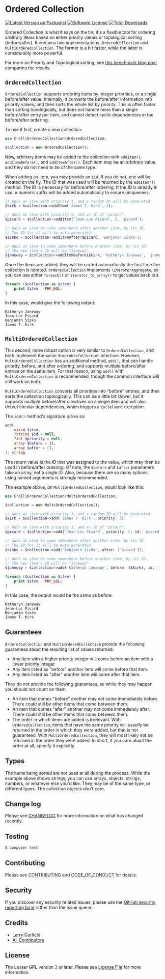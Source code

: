 # Ordered Collection

[![Latest Version on Packagist][ico-version]][link-packagist]
[![Software License][ico-license]](LICENSE.md)
[![Total Downloads][ico-downloads]][link-downloads]

Ordered Collection is what it says on the tin; it's a flexible tool for ordering arbitrary items based on either priority values or topological sorting (before/after).  It contains two implementations, `OrderedCollection` and `MultiOrderedCollection`.  The former is a bit faster, while the latter is considerably more powerful.

For more on Priority and Topological sorting, see [this benchmark blog post](https://peakd.com/hive-168588/@crell/extrinsic-sorting-benchmark) comparing the results.

## `OrderedCollection`

`OrderedCollection` supports ordering items by integer priorities, or a single before/after value.  Internally, it converts the before/after information into priority values, and then sorts the whole list by priority.  This is often faster than sorting topologically, but does not handle more than a single before/after entry per item, and cannot detect cyclic dependencies in the before/after ordering.

To use it first, create a new collection:

```php
use Crell\OrderedCollection\OrderedCollection;

$collection = new OrderedCollection();
```

Now, arbitrary items may be added to the collection with `addItem()`, `addItemBefore()`, and `addItemAfter()`.  Each item may be an arbitrary value, and they do not need to be of the same type.

When adding an item, you may provide an `$id`.  If you do not, one will be created on the fly.  The ID that was used will be returned by the `addItem*()` method.  The ID is necessary for before/after ordering.  If the ID is already in use, a numeric suffix will be added automatically to ensure uniqueness.

```php
// Adds an item with priority 3, and a random ID will be generated.
$kirk = $collection->addItem('James T. Kirk', 3);

// Adds an item with priority 5, and an ID of "picard".
$picard = $collection->addItem('Jean-Luc Picard', 5, 'picard');

// Adds an item to some somewhere after another item, by its ID. 
// The ID for it will be auto-generated
$sisko = $collection->addItemAfter($picard, 'Benjamin Sisko');

// Adds an item to some somewhere before another item, by its ID.
// The new item's ID will be "janeway".
$janeway = $collection->addItemBefore($kirk, 'Katheryn Janeway', 'janeway');
```

Once the items are added, they will be sorted automatically the first time the collection is iterated.  `OrderedCollection` implements `\IteratorAggregate`, so you can use either `foreach()` or `iterator_to_array()` to get values back out.

```php
foreach ($collection as $item) {
    print $item . PHP_EOL;
}
```

In this case, would give the following output:

```text
Katheryn Janeway
Jean-Luc Picard
Benjamin Sisko
James T. Kirk
```

## `MultiOrderedCollection`

This second, more robust option is very similar to `OrderedCollection`, and both implement the same `OrderableCollection` interface.  However, `MultiOrderedCollection` has an additional method, `add()`, that can handle priority, before, and after ordering, and supports multiple before/after entries on the same item.  For that reason, using `add()` with `MultiOrderedCollection` is recommended, though the common interface will still work on both.

`MultiOrderedCollection` converts all priorities into "before" entries, and then sorts the collection topologically.  This can be a little bit slower, but it supports multiple before/after directives on a single item and will also detect circular dependencies, which triggers a `CycleFound` exception.

The `add()` method's signature is like so:

```php
add(
    mixed $item,
    ?string $id = null,
    ?int $priority = null,
    array $before = [],
    array $after = [],
): string
```

The return value is the ID that was assigned to the value, which may then be used in before/after ordering.  Of note, the `$before` and `$after` parameters take an array, not a single ID.  Also, because there are so many options, using named arguments is strongly recommended.

The example above, on `MultiOrderedCollection`, would look like this:

```php
use Crell\OrderedCollection\MultiOrderedCollection;

$collection = new MultiOrderedCollection();

// Adds an item with priority 3, and a random ID will be generated.
$kirk = $collection->add('James T. Kirk', priority: 3);

// Adds an item with priority 3, and an ID of "picard".
$picard = $collection->add('Jean-Luc Picard', priority: 5, id: 'picard');

// Adds an item to some somewhere after another item, by its ID.
// The ID for it will be auto-generated
$sisko = $collection->add('Benjamin Sisko', after: ['picard']);

// Adds an item to some somewhere before another item, by its ID.
// The new item's ID will be "janeway".
$janeway = $collection->add('Katheryn Janeway', before: [$kirk], id: 'janeway');

foreach ($collection as $item) {
    print $item . PHP_EOL;
}
```

In this case, the output would be the same as before.

```text
Katheryn Janeway
Jean-Luc Picard
Benjamin Sisko
James T. Kirk
```

## Guarantees

`OrderedCollection` and `MultiOrderedCollection` provide the following guarantees about the resulting list of values 
returned:

* Any item with a higher priority integer will come before an item with a lower priority integer.
* Any item listed as "before" another item will come before that item.
* Any item listed as "after" another item will come after that item.

They do not provide the following guarantees, so while they may happen you should not count on them.

 * An item that comes "before" another may not come immediately before.  There could still be other items that come between them.
 * An item that comes "after" another may not come immediately after.  There could still be other items that come between them.
 * The order in which items are added is irrelevant.  With `OrderedCollection`, items that have the same priority 
   will *usually* be returned in the order in which they were added, but that is not guaranteed.  With `MultiOrderedCollection`, they will most likely not be returned in the order they were added.  In short, if you care about the order at all, specify it explicitly.

## Types

The items being sorted are not used at all during the process.  While the example above shows strings, you can use arrays, objects, strings, numbers, or whatever else you'd like.  They may be of the same type, or different types.  The collection objects don't care.

## Change log

Please see [CHANGELOG](CHANGELOG.md) for more information on what has changed recently.

## Testing

``` bash
$ composer test
```

## Contributing

Please see [CONTRIBUTING](CONTRIBUTING.md) and [CODE_OF_CONDUCT](CODE_OF_CONDUCT.md) for details.

## Security

If you discover any security related issues, please use the [GitHub security reporting form](https://github.com/Crell/OrderedCollection/security) rather than the issue queue.

## Credits

- [Larry Garfield][link-author]
- [All Contributors][link-contributors]

## License

The Lesser GPL version 3 or later. Please see [License File](LICENSE.md) for more information.

[ico-version]: https://img.shields.io/packagist/v/Crell/OrderedCollection.svg?style=flat-square
[ico-license]: https://img.shields.io/badge/License-LGPLv3-green.svg?style=flat-square
[ico-downloads]: https://img.shields.io/packagist/dt/Crell/OrderedCollection.svg?style=flat-square

[link-packagist]: https://packagist.org/packages/crell/ordered-collection
[link-downloads]: https://packagist.org/packages/crell/ordered-collection
[link-author]: https://github.com/Crell
[link-contributors]: ../../contributors
